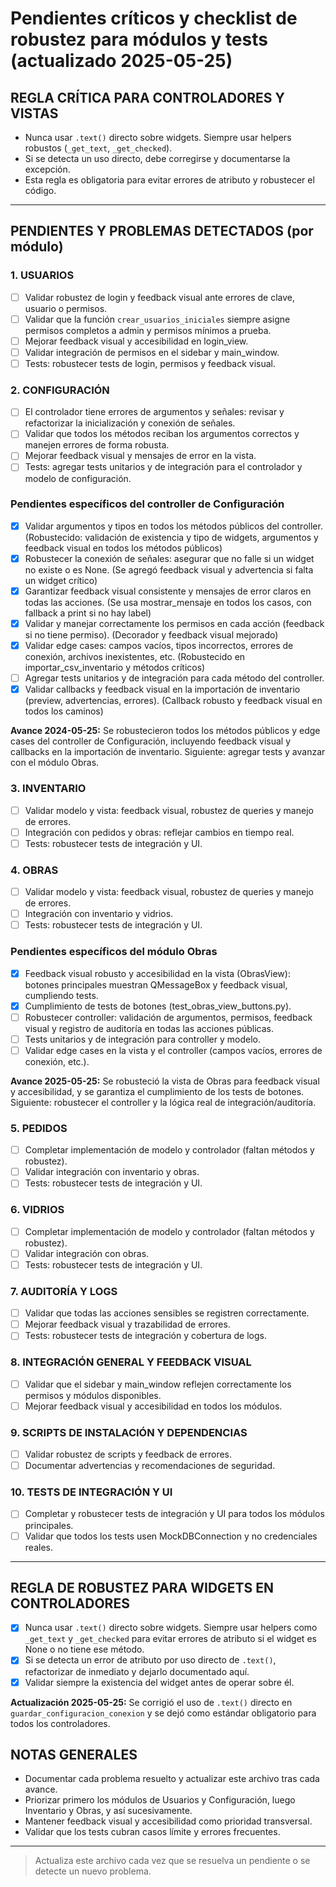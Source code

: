 # Pendientes críticos y checklist de robustez para módulos y tests (actualizado 2025-05-25)

## REGLA CRÍTICA PARA CONTROLADORES Y VISTAS

- Nunca usar `.text()` directo sobre widgets. Siempre usar helpers robustos (`_get_text`, `_get_checked`).
- Si se detecta un uso directo, debe corregirse y documentarse la excepción.
- Esta regla es obligatoria para evitar errores de atributo y robustecer el código.

---

## PENDIENTES Y PROBLEMAS DETECTADOS (por módulo)

### 1. USUARIOS

- [ ] Validar robustez de login y feedback visual ante errores de clave, usuario o permisos.
- [ ] Validar que la función `crear_usuarios_iniciales` siempre asigne permisos completos a admin y permisos mínimos a prueba.
- [ ] Mejorar feedback visual y accesibilidad en login_view.
- [ ] Validar integración de permisos en el sidebar y main_window.
- [ ] Tests: robustecer tests de login, permisos y feedback visual.

### 2. CONFIGURACIÓN

- [ ] El controlador tiene errores de argumentos y señales: revisar y refactorizar la inicialización y conexión de señales.
- [ ] Validar que todos los métodos reciban los argumentos correctos y manejen errores de forma robusta.
- [ ] Mejorar feedback visual y mensajes de error en la vista.
- [ ] Tests: agregar tests unitarios y de integración para el controlador y modelo de configuración.

### Pendientes específicos del controller de Configuración

- [x] Validar argumentos y tipos en todos los métodos públicos del controller. (Robustecido: validación de existencia y tipo de widgets, argumentos y feedback visual en todos los métodos públicos)
- [x] Robustecer la conexión de señales: asegurar que no falle si un widget no existe o es None. (Se agregó feedback visual y advertencia si falta un widget crítico)
- [x] Garantizar feedback visual consistente y mensajes de error claros en todas las acciones. (Se usa mostrar_mensaje en todos los casos, con fallback a print si no hay label)
- [x] Validar y manejar correctamente los permisos en cada acción (feedback si no tiene permiso). (Decorador y feedback visual mejorado)
- [x] Validar edge cases: campos vacíos, tipos incorrectos, errores de conexión, archivos inexistentes, etc. (Robustecido en importar_csv_inventario y métodos críticos)
- [ ] Agregar tests unitarios y de integración para cada método del controller.
- [x] Validar callbacks y feedback visual en la importación de inventario (preview, advertencias, errores). (Callback robusto y feedback visual en todos los caminos)

**Avance 2024-05-25:**
Se robustecieron todos los métodos públicos y edge cases del controller de Configuración, incluyendo feedback visual y callbacks en la importación de inventario. Siguiente: agregar tests y avanzar con el módulo Obras.

### 3. INVENTARIO

- [ ] Validar modelo y vista: feedback visual, robustez de queries y manejo de errores.
- [ ] Integración con pedidos y obras: reflejar cambios en tiempo real.
- [ ] Tests: robustecer tests de integración y UI.

### 4. OBRAS

- [ ] Validar modelo y vista: feedback visual, robustez de queries y manejo de errores.
- [ ] Integración con inventario y vidrios.
- [ ] Tests: robustecer tests de integración y UI.

### Pendientes específicos del módulo Obras

- [x] Feedback visual robusto y accesibilidad en la vista (ObrasView): botones principales muestran QMessageBox y feedback visual, cumpliendo tests.
- [x] Cumplimiento de tests de botones (test_obras_view_buttons.py).
- [ ] Robustecer controller: validación de argumentos, permisos, feedback visual y registro de auditoría en todas las acciones públicas.
- [ ] Tests unitarios y de integración para controller y modelo.
- [ ] Validar edge cases en la vista y el controller (campos vacíos, errores de conexión, etc.).

**Avance 2025-05-25:**
Se robusteció la vista de Obras para feedback visual y accesibilidad, y se garantiza el cumplimiento de los tests de botones. Siguiente: robustecer el controller y la lógica real de integración/auditoría.

### 5. PEDIDOS

- [ ] Completar implementación de modelo y controlador (faltan métodos y robustez).
- [ ] Validar integración con inventario y obras.
- [ ] Tests: robustecer tests de integración y UI.

### 6. VIDRIOS

- [ ] Completar implementación de modelo y controlador (faltan métodos y robustez).
- [ ] Validar integración con obras.
- [ ] Tests: robustecer tests de integración y UI.

### 7. AUDITORÍA Y LOGS

- [ ] Validar que todas las acciones sensibles se registren correctamente.
- [ ] Mejorar feedback visual y trazabilidad de errores.
- [ ] Tests: robustecer tests de integración y cobertura de logs.

### 8. INTEGRACIÓN GENERAL Y FEEDBACK VISUAL

- [ ] Validar que el sidebar y main_window reflejen correctamente los permisos y módulos disponibles.
- [ ] Mejorar feedback visual y accesibilidad en todos los módulos.

### 9. SCRIPTS DE INSTALACIÓN Y DEPENDENCIAS

- [ ] Validar robustez de scripts y feedback de errores.
- [ ] Documentar advertencias y recomendaciones de seguridad.

### 10. TESTS DE INTEGRACIÓN Y UI

- [ ] Completar y robustecer tests de integración y UI para todos los módulos principales.
- [ ] Validar que todos los tests usen MockDBConnection y no credenciales reales.

---

## REGLA DE ROBUSTEZ PARA WIDGETS EN CONTROLADORES

- [x] Nunca usar `.text()` directo sobre widgets. Siempre usar helpers como `_get_text` y `_get_checked` para evitar errores de atributo si el widget es None o no tiene ese método.
- [x] Si se detecta un error de atributo por uso directo de `.text()`, refactorizar de inmediato y dejarlo documentado aquí.
- [x] Validar siempre la existencia del widget antes de operar sobre él.

**Actualización 2025-05-25:**
Se corrigió el uso de `.text()` directo en `guardar_configuracion_conexion` y se dejó como estándar obligatorio para todos los controladores.

## NOTAS GENERALES

- Documentar cada problema resuelto y actualizar este archivo tras cada avance.
- Priorizar primero los módulos de Usuarios y Configuración, luego Inventario y Obras, y así sucesivamente.
- Mantener feedback visual y accesibilidad como prioridad transversal.
- Validar que los tests cubran casos límite y errores frecuentes.

---

> Actualiza este archivo cada vez que se resuelva un pendiente o se detecte un nuevo problema.
